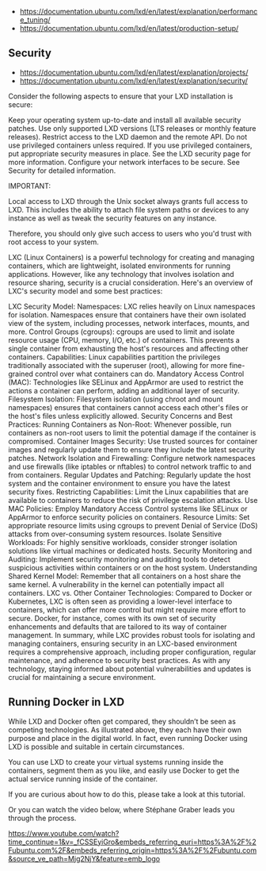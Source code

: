 - https://documentation.ubuntu.com/lxd/en/latest/explanation/performance_tuning/
- https://documentation.ubuntu.com/lxd/en/latest/production-setup/



## Security

- https://documentation.ubuntu.com/lxd/en/latest/explanation/projects/
- https://documentation.ubuntu.com/lxd/en/latest/explanation/security/


Consider the following aspects to ensure that your LXD installation is secure:

Keep your operating system up-to-date and install all available security patches.
Use only supported LXD versions (LTS releases or monthly feature releases).
Restrict access to the LXD daemon and the remote API.
Do not use privileged containers unless required. If you use privileged containers, put appropriate security measures in place. See the LXD security page for more information.
Configure your network interfaces to be secure.
See Security for detailed information.

IMPORTANT:

Local access to LXD through the Unix socket always grants full access to LXD. This includes the ability to attach file system paths or devices to any instance as well as tweak the security features on any instance.

Therefore, you should only give such access to users who you'd trust with root access to your system.

<!-- TODO -->
LXC (Linux Containers) is a powerful technology for creating and managing containers, which are lightweight, isolated environments for running applications. However, like any technology that involves isolation and resource sharing, security is a crucial consideration. Here's an overview of LXC's security model and some best practices:

LXC Security Model:
Namespaces:
LXC relies heavily on Linux namespaces for isolation. Namespaces ensure that containers have their own isolated view of the system, including processes, network interfaces, mounts, and more.
Control Groups (cgroups):
cgroups are used to limit and isolate resource usage (CPU, memory, I/O, etc.) of containers. This prevents a single container from exhausting the host's resources and affecting other containers.
Capabilities:
Linux capabilities partition the privileges traditionally associated with the superuser (root), allowing for more fine-grained control over what containers can do.
Mandatory Access Control (MAC):
Technologies like SELinux and AppArmor are used to restrict the actions a container can perform, adding an additional layer of security.
Filesystem Isolation:
Filesystem isolation (using chroot and mount namespaces) ensures that containers cannot access each other's files or the host's files unless explicitly allowed.
Security Concerns and Best Practices:
Running Containers as Non-Root:
Whenever possible, run containers as non-root users to limit the potential damage if the container is compromised.
Container Images Security:
Use trusted sources for container images and regularly update them to ensure they include the latest security patches.
Network Isolation and Firewalling:
Configure network namespaces and use firewalls (like iptables or nftables) to control network traffic to and from containers.
Regular Updates and Patching:
Regularly update the host system and the container environment to ensure you have the latest security fixes.
Restricting Capabilities:
Limit the Linux capabilities that are available to containers to reduce the risk of privilege escalation attacks.
Use MAC Policies:
Employ Mandatory Access Control systems like SELinux or AppArmor to enforce security policies on containers.
Resource Limits:
Set appropriate resource limits using cgroups to prevent Denial of Service (DoS) attacks from over-consuming system resources.
Isolate Sensitive Workloads:
For highly sensitive workloads, consider stronger isolation solutions like virtual machines or dedicated hosts.
Security Monitoring and Auditing:
Implement security monitoring and auditing tools to detect suspicious activities within containers or on the host system.
Understanding Shared Kernel Model:
Remember that all containers on a host share the same kernel. A vulnerability in the kernel can potentially impact all containers.
LXC vs. Other Container Technologies:
Compared to Docker or Kubernetes, LXC is often seen as providing a lower-level interface to containers, which can offer more control but might require more effort to secure.
Docker, for instance, comes with its own set of security enhancements and defaults that are tailored to its way of container management.
In summary, while LXC provides robust tools for isolating and managing containers, ensuring security in an LXC-based environment requires a comprehensive approach, including proper configuration, regular maintenance, and adherence to security best practices. As with any technology, staying informed about potential vulnerabilities and updates is crucial for maintaining a secure environment.


## Running Docker in LXD
While LXD and Docker often get compared, they shouldn’t be seen as competing technologies. As illustrated above, they each have their own purpose and place in the digital world. In fact, even running Docker using LXD is possible and suitable in certain circumstances.

You can use LXD to create your virtual systems running inside the containers, segment them as you like, and easily use Docker to get the actual service running inside of the container.

If you are curious about how to do this, please take a look at this tutorial.

Or you can watch the video below, where Stéphane Graber leads you through the process.

https://www.youtube.com/watch?time_continue=1&v=_fCSSEyiGro&embeds_referring_euri=https%3A%2F%2Fubuntu.com%2F&embeds_referring_origin=https%3A%2F%2Fubuntu.com&source_ve_path=Mjg2NjY&feature=emb_logo
